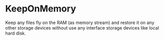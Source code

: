 # KeepOnMemory
Keep any files fly on the RAM (as memory stream) and restore it on any other storage devices without use any interface storage devices like local hard disk.
